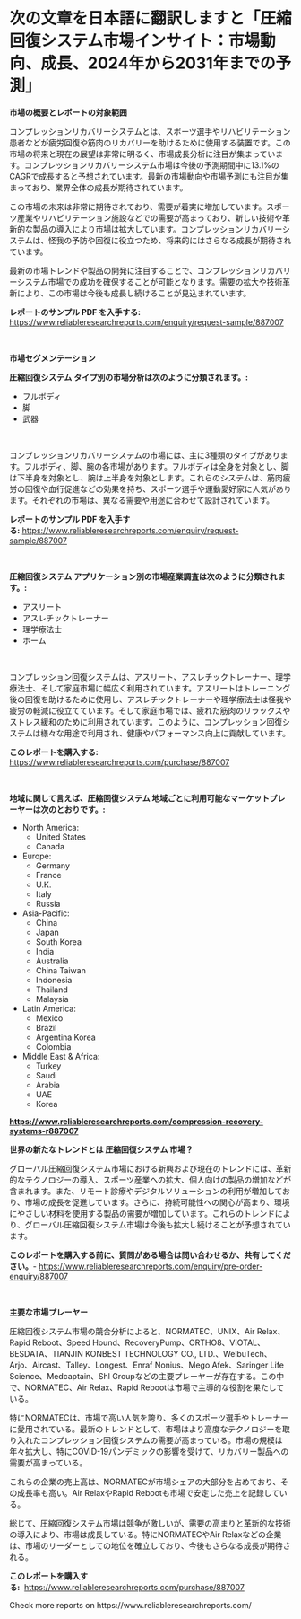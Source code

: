 <p><h1>次の文章を日本語に翻訳しますと「圧縮回復システム市場インサイト：市場動向、成長、2024年から2031年までの予測」</h1></p><p><strong>市場の概要とレポートの対象範囲</strong></p>
<p><p>コンプレッションリカバリーシステムとは、スポーツ選手やリハビリテーション患者などが疲労回復や筋肉のリカバリーを助けるために使用する装置です。この市場の将来と現在の展望は非常に明るく、市場成長分析に注目が集まっています。コンプレッションリカバリーシステム市場は今後の予測期間中に13.1%のCAGRで成長すると予想されています。最新の市場動向や市場予測にも注目が集まっており、業界全体の成長が期待されています。</p><p>この市場の未来は非常に期待されており、需要が着実に増加しています。スポーツ産業やリハビリテーション施設などでの需要が高まっており、新しい技術や革新的な製品の導入により市場は拡大しています。コンプレッションリカバリーシステムは、怪我の予防や回復に役立つため、将来的にはさらなる成長が期待されています。</p><p>最新の市場トレンドや製品の開発に注目することで、コンプレッションリカバリーシステム市場での成功を確保することが可能となります。需要の拡大や技術革新により、この市場は今後も成長し続けることが見込まれています。</p></p>
<p><strong>レポートのサンプル PDF を入手する:</strong> <a href="https://www.reliableresearchreports.com/enquiry/request-sample/887007">https://www.reliableresearchreports.com/enquiry/request-sample/887007</a></p>
<p>&nbsp;</p>
<p><strong>市場セグメンテーション</strong></p>
<p><strong>圧縮回復システム タイプ別の市場分析は次のように分類されます。:</strong></p>
<p><ul><li>フルボディ</li><li>脚</li><li>武器</li></ul></p>
<p>&nbsp;</p>
<p><p>コンプレッションリカバリーシステムの市場には、主に3種類のタイプがあります。フルボディ、脚、腕の各市場があります。フルボディは全身を対象とし、脚は下半身を対象とし、腕は上半身を対象とします。これらのシステムは、筋肉疲労の回復や血行促進などの効果を持ち、スポーツ選手や運動愛好家に人気があります。それぞれの市場は、異なる需要や用途に合わせて設計されています。</p></p>
<p><strong>レポートのサンプル PDF を入手する:</strong>&nbsp;<a href="https://www.reliableresearchreports.com/enquiry/request-sample/887007">https://www.reliableresearchreports.com/enquiry/request-sample/887007</a></p>
<p>&nbsp;</p>
<p><strong> 圧縮回復システム アプリケーション別の市場産業調査は次のように分類されます。:</strong></p>
<p><ul><li>アスリート</li><li>アスレチックトレーナー</li><li>理学療法士</li><li>ホーム</li></ul></p>
<p>&nbsp;</p>
<p><p>コンプレッション回復システムは、アスリート、アスレチックトレーナー、理学療法士、そして家庭市場に幅広く利用されています。アスリートはトレーニング後の回復を助けるために使用し、アスレチックトレーナーや理学療法士は怪我や疲労の軽減に役立てています。そして家庭市場では、疲れた筋肉のリラックスやストレス緩和のために利用されています。このように、コンプレッション回復システムは様々な用途で利用され、健康やパフォーマンス向上に貢献しています。</p></p>
<p><strong>このレポートを購入する:</strong>&nbsp; <a href="https://www.reliableresearchreports.com/purchase/887007">https://www.reliableresearchreports.com/purchase/887007</a></p>
<p>&nbsp;</p>
<p><strong>地域に関して言えば、圧縮回復システム 地域ごとに利用可能なマーケットプレーヤーは次のとおりです。:</strong></p>
<p><ul>
    <li>
        North America:
        <ul>
            <li>United States</li>
            <li>Canada</li>
        </ul>
    </li>
    <li>
        Europe:
        <ul>
            <li>Germany</li>
            <li>France</li>
            <li>U.K.</li>
            <li>Italy</li>
            <li>Russia</li>
        </ul>
    </li>
    <li>
        Asia-Pacific:
        <ul>
            <li>China</li>
            <li>Japan</li>
            <li>South Korea</li>
            <li>India</li>
            <li>Australia</li>
            <li>China Taiwan</li>
            <li>Indonesia</li>
            <li>Thailand</li>
            <li>Malaysia</li>
        </ul>
    </li>
    <li>
        Latin America:
        <ul>
            <li>Mexico</li>
            <li>Brazil</li>
            <li>Argentina Korea</li>
            <li>Colombia</li>
        </ul>
    </li>
    <li>
        Middle East & Africa:
        <ul>
            <li>Turkey</li>
            <li>Saudi</li>
            <li>Arabia</li>
            <li>UAE</li>
            <li>Korea</li>
        </ul>
    </li>
    </ul></p>
<p><strong><a href="https://www.reliableresearchreports.com/compression-recovery-systems-r887007">https://www.reliableresearchreports.com/compression-recovery-systems-r887007</a></strong>&nbsp;</p>
<p><strong>世界の新たなトレンドとは 圧縮回復システム 市場？</strong></p>
<p><p>グローバル圧縮回復システム市場における新興および現在のトレンドには、革新的なテクノロジーの導入、スポーツ産業への拡大、個人向けの製品の増加などが含まれます。また、リモート診療やデジタルソリューションの利用が増加しており、市場の成長を促進しています。さらに、持続可能性への関心が高まり、環境にやさしい材料を使用する製品の需要が増加しています。これらのトレンドにより、グローバル圧縮回復システム市場は今後も拡大し続けることが予想されています。</p></p>
<p><strong>このレポートを購入する前に、質問がある場合は問い合わせるか、共有してください。</strong>- <a href="https://www.reliableresearchreports.com/enquiry/pre-order-enquiry/887007">https://www.reliableresearchreports.com/enquiry/pre-order-enquiry/887007</a></p>
<p>&nbsp;</p>
<p><strong>主要な市場プレーヤー</strong></p>
<p><p>圧縮回復システム市場の競合分析によると、NORMATEC、UNIX、Air Relax、Rapid Reboot、Speed Hound、RecoveryPump、ORTHO8、VIOTAL、BESDATA、TIANJIN KONBEST TECHNOLOGY CO., LTD.、WelbuTech、Arjo、Aircast、Talley、Longest、Enraf Nonius、Mego Afek、Saringer Life Science、Medcaptain、Shl Groupなどの主要プレーヤーが存在する。この中で、NORMATEC、Air Relax、Rapid Rebootは市場で主導的な役割を果たしている。</p><p>特にNORMATECは、市場で高い人気を誇り、多くのスポーツ選手やトレーナーに愛用されている。最新のトレンドとして、市場はより高度なテクノロジーを取り入れたコンプレッション回復システムの需要が高まっている。市場の規模は年々拡大し、特にCOVID-19パンデミックの影響を受けて、リカバリー製品への需要が高まっている。</p><p>これらの企業の売上高は、NORMATECが市場シェアの大部分を占めており、その成長率も高い。Air RelaxやRapid Rebootも市場で安定した売上を記録している。</p><p>総じて、圧縮回復システム市場は競争が激しいが、需要の高まりと革新的な技術の導入により、市場は成長している。特にNORMATECやAir Relaxなどの企業は、市場のリーダーとしての地位を確立しており、今後もさらなる成長が期待される。</p></p>
<p><strong>このレポートを購入する:</strong>&nbsp;&nbsp;<a href="https://www.reliableresearchreports.com/purchase/887007">https://www.reliableresearchreports.com/purchase/887007</a></p>
<p>Check more reports on https://www.reliableresearchreports.com/</p>